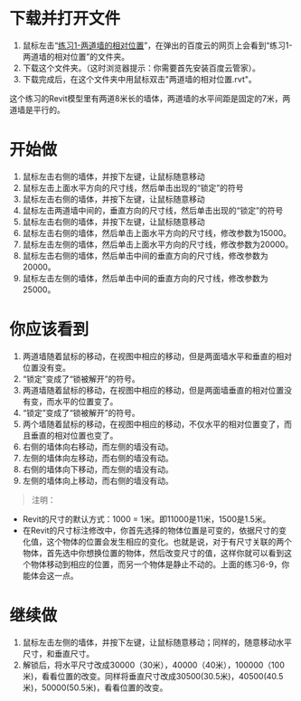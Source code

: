 # 下载并打开文件 #

1. 鼠标左击“[练习1-两道墙的相对位置](http://pan.baidu.com/s/1kTnGmd5)”，在弹出的百度云的网页上会看到“练习1-两道墙的相对位置”的文件夹。
2. 下载这个文件夹。（这时浏览器提示：你需要首先安装百度云管家）。
3. 下载完成后，在这个文件夹中用鼠标双击"两道墙的相对位置.rvt"。

这个练习的Revit模型里有两道8米长的墙体，两道墙的水平间距是固定的7米，两道墙是平行的。

# 开始做 #

1. 鼠标左击右侧的墙体，并按下左键，让鼠标随意移动
2. 鼠标左击上面水平方向的尺寸线，然后单击出现的“锁定”的符号
3. 鼠标左击右侧的墙体，并按下左键，让鼠标随意移动
4. 鼠标左击两道墙中间的，垂直方向的尺寸线，然后单击出现的“锁定”的符号
5. 鼠标左击右侧的墙体，并按下左键，让鼠标随意移动
6. 鼠标左击右侧的墙体，然后单击上面水平方向的尺寸线，修改参数为15000。
7. 鼠标左击左侧的墙体，然后单击上面水平方向的尺寸线，修改参数为20000。
8. 鼠标左击右侧的墙体，然后单击中间的垂直方向的尺寸线，修改参数为20000。
9. 鼠标左击左侧的墙体，然后单击中间的垂直方向的尺寸线，修改参数为25000。

# 你应该看到 #

1. 两道墙随着鼠标的移动，在视图中相应的移动，但是两面墙水平和垂直的相对位置没有变。
2. “锁定”变成了“锁被解开”的符号。
3. 两道墙随着鼠标的移动，在视图中相应的移动，但是两面墙垂直的相对位置没有变，而水平的位置变了。
4. “锁定”变成了“锁被解开”的符号。
5. 两个墙随着鼠标的移动，在视图中相应的移动，不仅水平的相对位置变了，而且垂直的相对位置也变了。
6. 右侧的墙体向右移动，而左侧的墙没有动。
7. 左侧的墙体向左移动，而右侧的墙没有动。
8. 右侧的墙体向下移动，而左侧的墙没有动。
9. 左侧的墙体向上移动，而右侧的墙没有动。

> 注明：
>
- Revit的尺寸的默认方式：1000 = 1米。即11000是11米，1500是1.5米。
- 在Revit的尺寸标注修改中，你首先选择的物体位置是可变的，依据尺寸的变化值，这个物体的位置会发生相应的变化。也就是说，对于有尺寸关联的两个物体，首先选中你想换位置的物体，然后改变尺寸的值，这样你就可以看到这个物体移动到相应的位置，而另一个物体是静止不动的。上面的练习6-9，你能体会这一点。

# 继续做 #

1. 鼠标左击左侧的墙体，并按下左键，让鼠标随意移动；同样的，随意移动水平尺寸，和垂直尺寸。
2. 解锁后，将水平尺寸改成30000（30米），40000（40米），100000（100米)，看看位置的改变。同样将垂直尺寸改成30500(30.5米)，40500(40.5米)，50000(50.5米)，看看位置的改变。